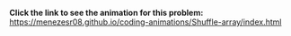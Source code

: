 **Click the link to see the animation for this problem:** https://menezesr08.github.io/coding-animations/Shuffle-array/index.html
